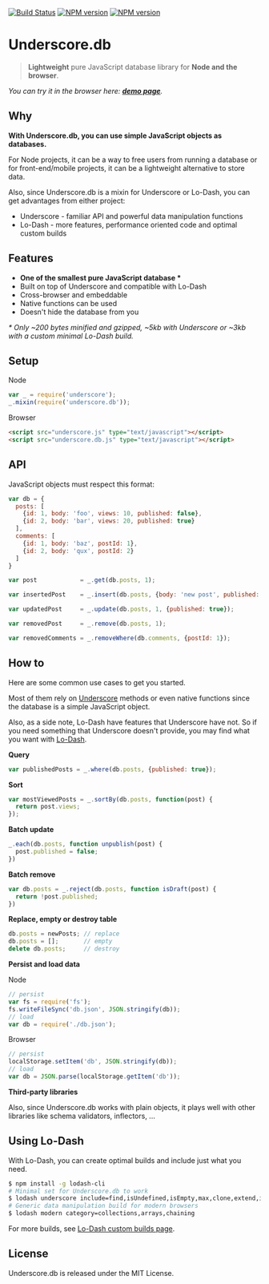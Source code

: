 [![Build Status](https://travis-ci.org/typicode/underscore.db.png)](https://travis-ci.org/typicode/underscore.db)
[![NPM version](https://badge.fury.io/js/underscore.db.png)](http://badge.fury.io/js/underscore.db)
[![NPM version](https://badge.fury.io/bo/underscore.db.png)](http://badge.fury.io/bo/underscore.db)

# Underscore.db

> __Lightweight__ pure JavaScript database library for __Node and the browser__.

_You can try it in the browser here: [**demo page**](http://typicode.github.io/underscore.db)._

## Why

__With Underscore.db, you can use simple JavaScript objects as databases.__

For Node projects, it can be a way to free users from running a database or for front-end/mobile projects, it can be a lightweight alternative to store data.

Also, since Underscore.db is a mixin for Underscore or Lo-Dash, you can get advantages from either project:

* Underscore - familiar API and powerful data manipulation functions
* Lo-Dash - more features, performance oriented code and optimal custom builds

## Features

* __One of the smallest pure JavaScript database *__
* Built on top of Underscore and compatible with Lo-Dash
* Cross-browser and embeddable
* Native functions can be used
* Doesn't hide the database from you

_* Only ~200 bytes minified and gzipped, ~5kb with Underscore or ~3kb with a custom minimal Lo-Dash build._

## Setup

Node

```javascript
var _ = require('underscore');
_.mixin(require('underscore.db'));
```

Browser

```html
<script src="underscore.js" type="text/javascript"></script>
<script src="underscore.db.js" type="text/javascript"></script>
```


## API

JavaScript objects must respect this format:

```javascript
var db = {
  posts: [
    {id: 1, body: 'foo', views: 10, published: false},
    {id: 2, body: 'bar', views: 20, published: true}
  ],
  comments: [
    {id: 1, body: 'baz', postId: 1},
    {id: 2, body: 'qux', postId: 2}
  ]
}
```

```javascript
var post            = _.get(db.posts, 1);

var insertedPost    = _.insert(db.posts, {body: 'new post', published: false});

var updatedPost     = _.update(db.posts, 1, {published: true});

var removedPost     = _.remove(db.posts, 1);

var removedComments = _.removeWhere(db.comments, {postId: 1});
```

## How to

Here are some common use cases to get you started.

Most of them rely on [Underscore](http://underscorejs.org/) methods or even native functions since the database is a simple JavaScript object.

Also, as a side note, Lo-Dash have features that Underscore have not. So if you need something that Underscore doesn't provide, you may find what you want with [Lo-Dash](http://lodash.com/).

__Query__

```javascript
var publishedPosts = _.where(db.posts, {published: true});
```

__Sort__

```javascript
var mostViewedPosts = _.sortBy(db.posts, function(post) {
  return post.views;
});
```

__Batch update__

```javascript
_.each(db.posts, function unpublish(post) {
  post.published = false;
})
```

__Batch remove__

```javascript
var db.posts = _.reject(db.posts, function isDraft(post) {
  return !post.published;
})
```

__Replace, empty or destroy table__

```javascript
db.posts = newPosts; // replace
db.posts = [];       // empty
delete db.posts;     // destroy
```

__Persist and load data__

Node

```javascript
// persist
var fs = require('fs');
fs.writeFileSync('db.json', JSON.stringify(db));
// load
var db = require('./db.json');
```

Browser

```javascript
// persist
localStorage.setItem('db', JSON.stringify(db));
// load
var db = JSON.parse(localStorage.getItem('db'));
```

__Third-party libraries__

Also, since Underscore.db works with plain objects, it plays well with other libraries like schema validators, inflectors, ... 

## Using Lo-Dash

With Lo-Dash, you can create optimal builds and include just what you need. 

```bash
$ npm install -g lodash-cli
# Minimal set for Underscore.db to work
$ lodash underscore include=find,isUndefined,isEmpty,max,clone,extend,indexOf,where
# Generic data manipulation build for modern browsers
$ lodash modern category=collections,arrays,chaining
```

For more builds, see [Lo-Dash custom builds page](http://lodash.com/custom-builds).

## License

Underscore.db is released under the MIT License.
